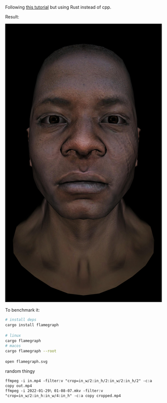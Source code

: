 Following [this tutorial](https://github.com/ssloy/tinyrenderer/wiki/Lesson-0:-getting-started) but using Rust instead of cpp.

Result:

![african_head](https://github.com/Davidster/tinyrenderer/raw/master/sample.jpg)

To benchmark it:
```sh
# install deps
cargo install flamegraph

# linux
cargo flamegraph
# macos
cargo flamegraph --root

open flamegraph.svg
```

random thingy
```
ffmpeg -i in.mp4 -filter:v "crop=in_w/2:in_h/2:in_w/2:in_h/2" -c:a copy out.mp4
ffmpeg -i 2022-01-29\ 01-08-07.mkv -filter:v "crop=in_w/2:in_h:in_w/4:in_h" -c:a copy cropped.mp4
```
